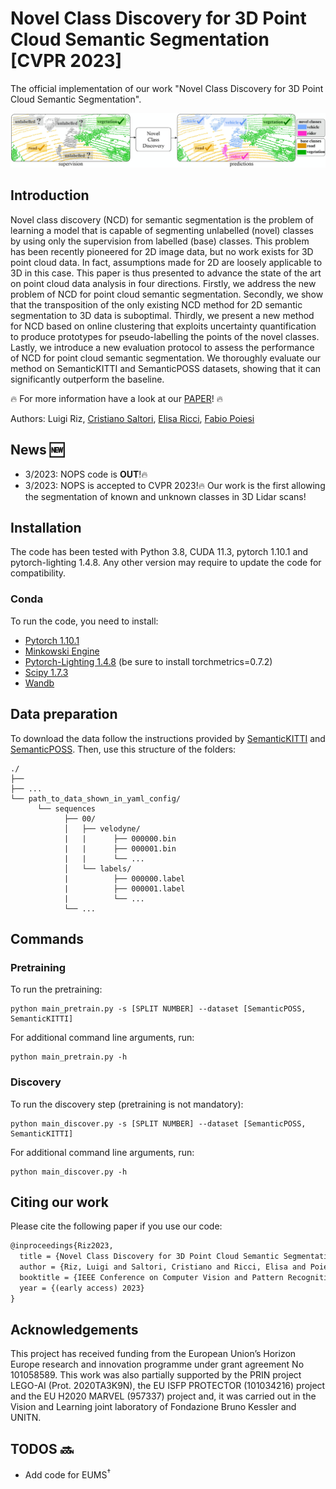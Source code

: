 # **Novel Class Discovery for 3D Point Cloud Semantic Segmentation [CVPR 2023]**
The official implementation of our work "Novel Class Discovery for 3D Point Cloud Semantic Segmentation".

![teaser](assets/NOPS_teaser.jpg)

## Introduction
Novel class discovery (NCD) for semantic segmentation is the problem of learning a model that is capable of segmenting unlabelled (novel) classes by using only the supervision from labelled (base) classes.
This problem has been recently pioneered for 2D image data, but no work exists for 3D point cloud data.
In fact, assumptions made for 2D are loosely applicable to 3D in this case.
This paper is thus presented to advance the state of the art on point cloud data analysis in four directions.
Firstly, we address the new problem of NCD for point cloud semantic segmentation.
Secondly, we show that the transposition of the only existing NCD method for 2D semantic segmentation to 3D data is suboptimal.
Thirdly, we present a new method for NCD based on online clustering that exploits uncertainty quantification to produce prototypes for pseudo-labelling the points of the novel classes.
Lastly, we introduce a new evaluation protocol to assess the performance of NCD for point cloud semantic segmentation.
We thoroughly evaluate our method on SemanticKITTI and SemanticPOSS datasets, showing that it can significantly outperform the baseline.

:fire: For more information have a look at our [PAPER](https://arxiv.org/pdf/2303.11610)! :fire:

Authors: 
        Luigi Riz,
        [Cristiano Saltori](https://scholar.google.com/citations?user=PID7Z4oAAAAJ&hl),
        [Elisa Ricci](https://scholar.google.ca/citations?user=xf1T870AAAAJ&hl),
        [Fabio Poiesi](https://scholar.google.co.uk/citations?user=BQ7li6AAAAAJ&hl)

## News :new:
- 3/2023: NOPS code is **OUT**!:fire:
- 3/2023: NOPS is accepted to CVPR 2023!:fire: Our work is the first allowing the segmentation of known and unknown classes in 3D Lidar scans!

## Installation

The code has been tested with Python 3.8, CUDA 11.3, pytorch 1.10.1 and pytorch-lighting 1.4.8. Any other version may require to update the code for compatibility.

### Conda
To run the code, you need to install:
- [Pytorch 1.10.1](https://pytorch.org/get-started/previous-versions/)
- [Minkowski Engine](https://github.com/NVIDIA/MinkowskiEngine)
- [Pytorch-Lighting 1.4.8](https://www.pytorchlightning.ai) (be sure to install torchmetrics=0.7.2)
- [Scipy 1.7.3](https://scipy.org/install/)
- [Wandb](https://docs.wandb.ai/quickstart)

## Data preparation
To download the data follow the instructions provided by [SemanticKITTI](http://www.semantic-kitti.org) and [SemanticPOSS](http://www.poss.pku.edu.cn/semanticposs.html). Then, use this structure of the folders:
```
./
├── 
├── ...
└── path_to_data_shown_in_yaml_config/
      └── sequences
            ├── 00/           
            │   ├── velodyne/	
            |   |	   ├── 000000.bin
            |   |	   ├── 000001.bin
            |   |	   └── ...
            │   └── labels/ 
            |          ├── 000000.label
            |          ├── 000001.label
            |          └── ...
            └── ...
```

## Commands
### Pretraining
To run the pretraining:
```
python main_pretrain.py -s [SPLIT NUMBER] --dataset [SemanticPOSS, SemanticKITTI]
```
For additional command line arguments, run:
```
python main_pretrain.py -h
```

### Discovery
To run the discovery step (pretraining is not mandatory):
```
python main_discover.py -s [SPLIT NUMBER] --dataset [SemanticPOSS, SemanticKITTI]
```
For additional command line arguments, run:
```
python main_discover.py -h
```

## Citing our work

Please cite the following paper if you use our code:

```latex
@inproceedings{Riz2023,
  title = {Novel Class Discovery for 3D Point Cloud Semantic Segmentation},
  author = {Riz, Luigi and Saltori, Cristiano and Ricci, Elisa and Poiesi, Fabio},
  booktitle = {IEEE Conference on Computer Vision and Pattern Recognition (CVPR)},
  year = {(early access) 2023}
}
```

## Acknowledgements

This project has received funding from the European Union’s Horizon Europe research and innovation programme under grant agreement No 101058589.
This work was also partially supported by the PRIN project LEGO-AI (Prot. 2020TA3K9N), the EU ISFP PROTECTOR (101034216) project and the EU H2020 MARVEL (957337) project and, it was carried out in the Vision and Learning joint laboratory of Fondazione Bruno Kessler and UNITN.

## TODOS :soon:
- Add code for $\text{EUMS}^\dagger$
